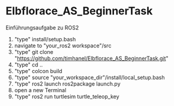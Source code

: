 # Elbflorace_AS_BeginnerTask
 Einführungsaufgabe zu ROS2
 
1. "type" install/setup.bash
2.  navigate to "your_ros2 workspace"/src
3. "type" git clone "https://github.com/timhanel/Elbflorace_AS_BeginnerTask.git"
4. "type" cd ..
4. "type" colcon build
5. "type" source "your_workspace_dir"/install/local_setup.bash
6. "type" ros2 launch ros2package launch.py
7. open a new Terminal 
8. "type" ros2 run turtlesim turtle_teleop_key
